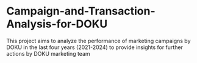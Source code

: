 # Campaign-and-Transaction-Analysis-for-DOKU
This project aims to analyze the performance of marketing campaigns by DOKU in the last four years (2021-2024) to provide insights for further actions by DOKU marketing team
